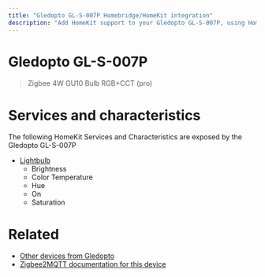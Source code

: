 ```yaml
---
title: "Gledopto GL-S-007P Homebridge/HomeKit integration"
description: "Add HomeKit support to your Gledopto GL-S-007P, using Homebridge, Zigbee2MQTT and homebridge-z2m."
---
```

<!---
This file has been GENERATED using src/docgen/docgen.ts
DO NOT EDIT THIS FILE MANUALLY!
-->
# Gledopto GL-S-007P
> Zigbee 4W GU10 Bulb RGB+CCT (pro)


# Services and characteristics
The following HomeKit Services and Characteristics are exposed by
the Gledopto GL-S-007P

* [Lightbulb](../../light.md)
  * Brightness
  * Color Temperature
  * Hue
  * On
  * Saturation


# Related
* [Other devices from Gledopto](../index.md#gledopto)
* [Zigbee2MQTT documentation for this device](https://www.zigbee2mqtt.io/devices/GL-S-007P.html)